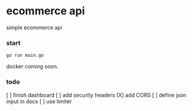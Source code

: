 # ecommerce api

simple ecommerce api

### start

```
go run main.go
```

docker coming soon.

### todo

[ ] finish dashboard
[ ] add security headers
[X] add CORS
[ ] define json input in docs
[ ] use limiter
